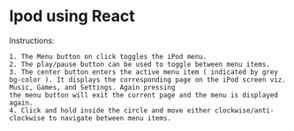 # Ipod using React 

 Instructions: 

    1. The Menu button on click toggles the iPod menu.
    2. The play/pause button can be used to toggle between menu items.
    3. The center button enters the active menu item ( indicated by grey bg-color ). It displays the corresponding page on the iPod screen viz. Music, Games, and Settings. Again pressing 
    the menu button will exit the current page and the menu is displayed again.
    4. Click and hold inside the circle and move either clockwise/anti-clockwise to navigate between menu items.
    
